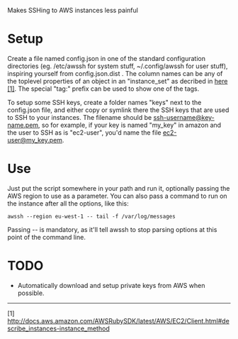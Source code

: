 Makes SSHing to AWS instances less painful

Setup
=====

Create a file named config.json in one of the standard configuration directories
(eg. /etc/awssh for system stuff, ~/.config/awssh for user stuff), inspiring
yourself from config.json.dist . The column names can be any of the toplevel
properties of an object in an "instance_set" as decribed in
[here [1]](http://docs.aws.amazon.com/AWSRubySDK/latest/AWS/EC2/Client.html#describe_instances-instance_method).
The special "tag:" prefix can be used to show one of the tags.

To setup some SSH keys, create a folder names "keys" next to the config.json
file, and either copy or symlink there the SSH keys that are used to SSH to your
instances. The filename should be ssh-username@key-name.pem, so for example,
if your key is named "my_key" in amazon and the user to SSH as is "ec2-user",
you'd name the file ec2-user@my_key.pem.

Use
===

Just put the script somewhere in your path and run it, optionally passing the
AWS region to use as a parameter. You can also pass a command to run on the
instance after all the options, like this:

```awssh --region eu-west-1 -- tail -f /var/log/messages```

Passing -- is mandatory, as it'll tell awssh to stop parsing options at this
point of the command line.

TODO
====
- Automatically download and setup private keys from AWS when possible.

---
[1] http://docs.aws.amazon.com/AWSRubySDK/latest/AWS/EC2/Client.html#describe_instances-instance_method
